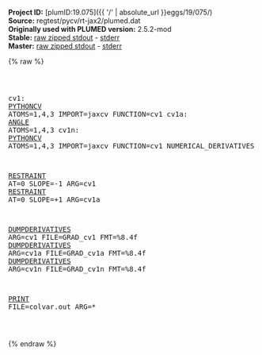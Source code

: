 **Project ID:** [plumID:19.075]({{ '/' | absolute_url }}eggs/19/075/)  
**Source:** regtest/pycv/rt-jax2/plumed.dat  
**Originally used with PLUMED version:** 2.5.2-mod  
**Stable:** [raw zipped stdout](plumed.dat.plumed.stdout.txt.zip) - [stderr](plumed.dat.plumed.stderr)  
**Master:** [raw zipped stdout](plumed.dat.plumed_master.stdout.txt.zip) - [stderr](plumed.dat.plumed_master.stderr)  

{% raw %}<pre>

cv1:  <a href="https://plumed.github.io/doc-master/user-doc/html/_p_y_t_h_o_n_c_v.html">PYTHONCV</a> ATOMS=1,4,3 IMPORT=jaxcv FUNCTION=cv1
cv1a: <a href="https://plumed.github.io/doc-master/user-doc/html/_a_n_g_l_e.html">ANGLE</a> ATOMS=1,4,3
cv1n: <a href="https://plumed.github.io/doc-master/user-doc/html/_p_y_t_h_o_n_c_v.html">PYTHONCV</a> ATOMS=1,4,3 IMPORT=jaxcv FUNCTION=cv1 NUMERICAL_DERIVATIVES

<a href="https://plumed.github.io/doc-master/user-doc/html/_r_e_s_t_r_a_i_n_t.html">RESTRAINT</a> AT=0 SLOPE=-1 ARG=cv1
<a href="https://plumed.github.io/doc-master/user-doc/html/_r_e_s_t_r_a_i_n_t.html">RESTRAINT</a> AT=0 SLOPE=+1 ARG=cv1a

<a href="https://plumed.github.io/doc-master/user-doc/html/_d_u_m_p_d_e_r_i_v_a_t_i_v_e_s.html">DUMPDERIVATIVES</a> ARG=cv1  FILE=GRAD_cv1  FMT=%8.4f
<a href="https://plumed.github.io/doc-master/user-doc/html/_d_u_m_p_d_e_r_i_v_a_t_i_v_e_s.html">DUMPDERIVATIVES</a> ARG=cv1a FILE=GRAD_cv1a FMT=%8.4f
<a href="https://plumed.github.io/doc-master/user-doc/html/_d_u_m_p_d_e_r_i_v_a_t_i_v_e_s.html">DUMPDERIVATIVES</a> ARG=cv1n FILE=GRAD_cv1n FMT=%8.4f

<a href="https://plumed.github.io/doc-master/user-doc/html/_p_r_i_n_t.html">PRINT</a> FILE=colvar.out ARG=*



</pre>{% endraw %}
